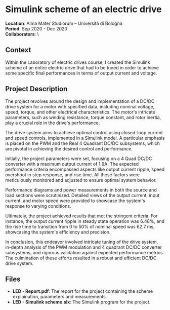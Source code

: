 # Simulink scheme of an electric drive

**Location**: Alma Mater Studiorum – Università di Bologna  
**Period**: Sep 2020 - Dec 2020  
**Collaborators**: \ 

## Context
Within the Laboratory of electric drives course, I created the Simulink scheme of an entire electric drive that had to be tuned in order to achieve some specific final performances in terms of output current and voltage.

## Project Description
The project revolves around the design and implementation of a DC/DC drive system for a motor with specified data, including nominal voltage, speed, torque, and other electrical characteristics. The motor's intricate parameters, such as winding resistance, torque constant, and rotor inertia, play a crucial role in the drive's performance.

The drive system aims to achieve optimal control using closed-loop current and speed controls, implemented in a Simulink model. A particular emphasis is placed on the PWM and the Real 4 Quadrant DC/DC subsystems, which are pivotal in achieving the desired control and performance.

Initially, the project parameters were set, focusing on a 4 Quad DC/DC converter with a maximum output current of 1.9A. The expected performance criteria encompassed aspects like output current ripple, speed overshoot in step response, and rise time. All these factors were meticulously monitored and adjusted to ensure optimal system behavior.

Performance diagrams and power measurements in both the source and load sections were scrutinized. Detailed views of the output current, input current, and motor speed were provided to showcase the system's response to varying conditions.

Ultimately, the project achieved results that met the stringent criteria. For instance, the output current ripple in steady state operation was 6.48%, and the rise time to transition from 0 to 50% of nominal speed was 62.7 ms, showcasing the system's efficiency and precision.

In conclusion, this endeavor involved intricate tuning of the drive system, in-depth analysis of the PWM modulation and 4 quadrant DC/DC converter subsystems, and rigorous validation against expected performance metrics. The culmination of these efforts resulted in a robust and efficient DC/DC drive system.

## Files
- **LED - Report.pdf**: The report for the project containing the scheme explaination, parameters and measurements.
- **LED - Simulink scheme.slx**: The Simulink program for the project.